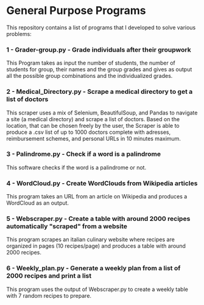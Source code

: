 # General Purpose Programs
This repository contains a list of programs that I developed to solve various problems:

### 1 - Grader-group.py - Grade individuals after their groupwork
This Program takes as input the number of students, the number of students for group, their names and the group grades and gives as output all the possible group combinations and the individualized grades.

### 2 - Medical_Directory.py - Scrape a medical directory to get a list of doctors
This scraper uses a mix of Selenium, BeautifulSoup, and Pandas to navigate a site (a medical directory) and scrape a list of doctors. Based on the location, that can be chosen freely by the user, the Scraper is able to produce a .csv list of up to 1000 doctors complete with adresses, reimbursement schemes, and personal URLs in 10 minutes maximum.

### 3 - Palindrome.py - Check if a word is a palindrome
This software checks if the word is a palindrome or not.

### 4 - WordCloud.py - Create WordClouds from Wikipedia articles
This program takes an URL from an article on Wikipedia and produces a WordCloud as an output.

### 5 - Webscraper.py - Create a table with around 2000 recipes automatically "scraped" from a website
This program scrapes an italian culinary website where recipes are organized in pages (10 recipes/page) and produces a table with around 2000 recipes.

### 6 - Weekly_plan.py - Generate a weekly plan from a list of 2000 recipes and print a list
This program uses the output of Webscraper.py to create a weekly table with 7 random recipes to prepare.
